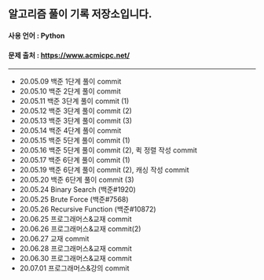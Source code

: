 ## 알고리즘 풀이 기록 저장소입니다.
#### 사용 언어 : Python
#### 문제 출처 : https://www.acmicpc.net/

* * *

- 20.05.09 백준 1단계 풀이 commit
- 20.05.10 백준 2단계 풀이 commit
- 20.05.11 백준 3단계 풀이 commit (1)
- 20.05.12 백준 3단계 풀이 commit (2)
- 20.05.13 백준 3단계 풀이 commit (3)
- 20.05.14 백준 4단계 풀이 commit
- 20.05.15 백준 5단계 풀이 commit (1)
- 20.05.16 백준 5단계 풀이 commit (2), 퀵 정렬 작성 commit
- 20.05.17 백준 6단계 풀이 commit (1)
- 20.05.19 백준 6단계 풀이 commit (2), 캐싱 작성 commit
- 20.05.20 백준 6단계 풀이 commit (3)
- 20.05.24 Binary Search (백준#1920)
- 20.05.25 Brute Force (백준#7568)
- 20.05.26 Recursive Function (백준#10872)
- 20.06.25 프로그래머스&교재 commit
- 20.06.26 프로그래머스&교재 commit(2)
- 20.06.27 교재 commit
- 20.06.28 프로그래머스&교재 commit
- 20.06.30 프로그래머스&교재 commit
- 20.07.01 프로그래머스&강의 commit